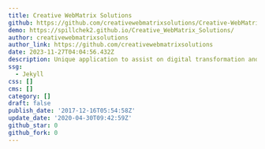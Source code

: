 ```yaml
---
title: Creative WebMatrix Solutions
github: https://github.com/creativewebmatrixsolutions/Creative-WebMatrix-Solutions
demo: https://spillchek2.github.io/Creative_WebMatrix_Solutions/
author: creativewebmatrixsolutions
author_link: https://github.com/creativewebmatrixsolutions
date: 2023-11-27T04:04:56.432Z
description: Unique application to assist on digital transformation and creative things
ssg:
  - Jekyll
css: []
cms: []
category: []
draft: false
publish_date: '2017-12-16T05:54:58Z'
update_date: '2020-04-30T09:42:59Z'
github_star: 0
github_fork: 0
---
```

